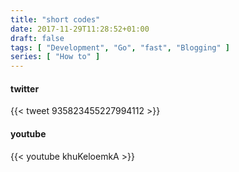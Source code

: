 ```yaml
---
title: "short codes"
date: 2017-11-29T11:28:52+01:00
draft: false
tags: [ "Development", "Go", "fast", "Blogging" ]
series: [ "How to" ]
---
```


#### twitter
{{< tweet 935823455227994112 >}}

#### youtube
{{< youtube khuKeloemkA >}}